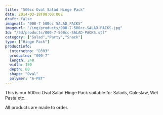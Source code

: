 ```yaml
---
title: "500cc Oval Salad Hinge Pack"
date: 2014-03-18T00:00:00Z
draft: false
imagealt: "000-7 500cc SALAD PACKS"
imageurl: "/img/products/000-7-500cc-SALAD-PACKS.jpg"
3d: "/3d/products/000-7-500cc-SALAD-PACKS.stl"
category: ["Salad","Party","Snack"]
type: ["Hinge Pack"]
productinfo:
  internetno: "D303"
  productno: "000-7"
  length: 248
  width: 150
  depth: 60
  shape: "Oval"
  polymer: "A-PET"
---
```

This is our 500cc Oval Salad Hinge Pack suitable for Salads, Coleslaw, Wet Pasta etc..

All products are made to order.